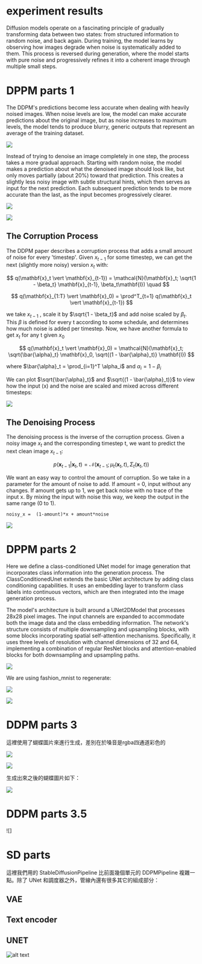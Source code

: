 # experiment results

Diffusion models operate on a fascinating principle of gradually transforming data between two states: from structured information to random noise, and back again. During training, the model learns by observing how images degrade when noise is systematically added to them. This process is reversed during generation, where the model starts with pure noise and progressively refines it into a coherent image through multiple small steps.

# DPPM parts 1

The DDPM's predictions become less accurate when dealing with heavily noised images. When noise levels are low, the model can make accurate predictions about the original image, but as noise increases to maximum levels, the model tends to produce blurry, generic outputs that represent an average of the training dataset.

![](./input_data_1.png)

Instead of trying to denoise an image completely in one step, the process takes a more gradual approach. Starting with random noise, the model makes a prediction about what the denoised image should look like, but only moves partially (about 20%) toward that prediction. This creates a slightly less noisy image with subtle structural hints, which then serves as input for the next prediction. Each subsequent prediction tends to be more accurate than the last, as the input becomes progressively clearer.

![](./predict_data_1.png)

![](./predict_data_2.png)

## The Corruption Process
The DDPM paper describes a corruption process that adds a small amount of noise for every 'timestep'. Given $x_{t-1}$ for some timestep, we can get the next (slightly more noisy) version $x_t$ with:

$$
q(\mathbf{x}_t \vert \mathbf{x}_{t-1}) = \mathcal{N}(\mathbf{x}_t; \sqrt{1 - \beta_t} \mathbf{x}_{t-1}, \beta_t\mathbf{I}) \quad
$$

$$
q(\mathbf{x}_{1:T} \vert \mathbf{x}_0) = \prod^T_{t=1} q(\mathbf{x}_t \vert \mathbf{x}_{t-1})
$$

we take $x_{t-1}$ , scale it by $\sqrt{1 - \beta_t}$ and add noise scaled by $\beta_t$. This $\beta$ is defined for every t according to some schedule, and determines how much noise is added per timestep. Now, we have another formula to get $x_t$ for any t given $x_0$

$$
q(\mathbf{x}_t \vert \mathbf{x}_0) = \mathcal{N}(\mathbf{x}_t; \sqrt{\bar{\alpha}_t} \mathbf{x}_0, \sqrt{(1 - \bar{\alpha}_t)} \mathbf{I})
$$

where $\bar{\alpha}_t = \prod_{i=1}^T \alpha_i$ and $\alpha_i = 1-\beta_i$

We can plot $\sqrt{\bar{\alpha}_t}$ and $\sqrt{(1 - \bar{\alpha}_t)}$ to view how the input (x) and the noise are scaled and mixed across different timesteps:

![](./corruption_process.png)

## The Denoising Process

The denoising process is the inverse of the corruption process. Given a noisy image $x_t$ and the corresponding timestep t, we want to predict the next clean image $x_{t-1}$:

$$
p(\mathbf{x}_{t-1} \vert \mathbf{x}_t, t) = \mathcal{N}(\mathbf{x}_{t-1}; \mu_t(\mathbf{x}_t, t), \Sigma_t(\mathbf{x}_t, t))
$$

We want an easy way to control the amount of corruption. So we take in a parameter for the amount of noise to add. If amount = 0, input without any changes. If amount gets up to 1, we get back noise with no trace of the input x. By mixing the input with noise this way, we keep the output in the same range (0 to 1).

`noisy_x =  (1-amount)*x + amount*noise`

![](./denoising_process.png)

# DPPM parts 2
Here we define a class-conditioned UNet model for image generation that incorporates class information into the generation process. The ClassConditionedUnet extends the basic UNet architecture by adding class conditioning capabilities. It uses an embedding layer to transform class labels into continuous vectors, which are then integrated into the image generation process.

The model's architecture is built around a UNet2DModel that processes 28x28 pixel images. The input channels are expanded to accommodate both the image data and the class embedding information. The network's structure consists of multiple downsampling and upsampling blocks, with some blocks incorporating spatial self-attention mechanisms. Specifically, it uses three levels of resolution with channel dimensions of 32 and 64, implementing a combination of regular ResNet blocks and attention-enabled blocks for both downsampling and upsampling paths.

![](./classcondition_unet_Arch.png)

We are using fashion_mnist to regenerate: 

![](./input_data_2.png)

![](./predict_data_3.png)

# DDPM parts 3

這裡使用了蝴蝶圖片來進行生成，差別在於嗓音是rgba四通道彩色的

![](./input_data_3.png)

![](./input_data_4.png)

生成出來之後的蝴蝶圖片如下：

![](./predict_data_4.png)

# DDPM parts 3.5

![]

# SD parts
這裡我們用的 StableDiffusionPipeline 比前面幾個單元的 DDPMPipeline 複雜一點。除了 UNet 和調度器之外，管線內還有很多其它的組成部分：

## VAE
## Text encoder
## UNET

![alt text](image.png)